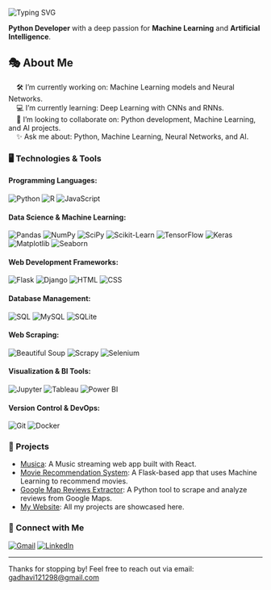 <p>
  <img src="https://readme-typing-svg.herokuapp.com?font=Fira+Code&size=35&pause=1000&color=00F7FF&center=false&vCenter=true&width=435&lines=Hello,+I+am+Prakash+!" alt="Typing SVG" />
</p>

**Python Developer** with a deep passion for **Machine Learning** and **Artificial Intelligence**. 
## 🎭 About Me
&nbsp;&nbsp;&nbsp;&nbsp;🛠 I’m currently working on: Machine Learning models and Neural Networks.<br/>
&nbsp;&nbsp;&nbsp;&nbsp;💻 I’m currently learning: Deep Learning with CNNs and RNNs.<br/>
&nbsp;&nbsp;&nbsp;&nbsp;🤖 I’m looking to collaborate on: Python development, Machine Learning, and AI projects.<br/>
&nbsp;&nbsp;&nbsp;&nbsp;✨ Ask me about: Python, Machine Learning, Neural Networks, and AI.<br/>

### 🖥 Technologies & Tools

#### Programming Languages:
![Python](https://img.shields.io/badge/Python-3776AB?style=for-the-badge&logo=python&logoColor=white)
![R](https://img.shields.io/badge/R-276DC3?style=for-the-badge&logo=r&logoColor=white)
![JavaScript](https://img.shields.io/badge/JavaScript-F7DF1E?style=for-the-badge&logo=javascript&logoColor=black)

#### Data Science & Machine Learning:
![Pandas](https://img.shields.io/badge/Pandas-150458?style=for-the-badge&logo=pandas&logoColor=white)
![NumPy](https://img.shields.io/badge/NumPy-013243?style=for-the-badge&logo=numpy&logoColor=white)
![SciPy](https://img.shields.io/badge/SciPy-8CAAE6?style=for-the-badge&logo=scipy&logoColor=white)
![Scikit-Learn](https://img.shields.io/badge/Scikit--Learn-F7931E?style=for-the-badge&logo=scikit-learn&logoColor=white)
![TensorFlow](https://img.shields.io/badge/TensorFlow-FF6F00?style=for-the-badge&logo=tensorflow&logoColor=white)
![Keras](https://img.shields.io/badge/Keras-D00000?style=for-the-badge&logo=keras&logoColor=white)
![Matplotlib](https://img.shields.io/badge/Matplotlib-ffffff?style=for-the-badge&logo=matplotlib&logoColor=black)
![Seaborn](https://img.shields.io/badge/Seaborn-2C6C9E?style=for-the-badge&logo=seaborn&logoColor=white)

#### Web Development Frameworks:
![Flask](https://img.shields.io/badge/Flask-000000?style=for-the-badge&logo=flask&logoColor=white)
![Django](https://img.shields.io/badge/Django-092E20?style=for-the-badge&logo=django&logoColor=white)
![HTML](https://img.shields.io/badge/HTML5-E34F26?style=for-the-badge&logo=html5&logoColor=white)
![CSS](https://img.shields.io/badge/CSS3-1572B6?style=for-the-badge&logo=css3&logoColor=white)

#### Database Management:
![SQL](https://img.shields.io/badge/SQL-003B57?style=for-the-badge&logo=postgresql&logoColor=white)
![MySQL](https://img.shields.io/badge/MySQL-4479A1?style=for-the-badge&logo=mysql&logoColor=white)
![SQLite](https://img.shields.io/badge/SQLite-003B57?style=for-the-badge&logo=sqlite&logoColor=white)

#### Web Scraping:
![Beautiful Soup](https://img.shields.io/badge/Beautiful_Soup-4-59666C?style=for-the-badge&logo=beautifulsoup&logoColor=white)
![Scrapy](https://img.shields.io/badge/Scrapy-1C1C1C?style=for-the-badge&logo=scrapy&logoColor=white)
![Selenium](https://img.shields.io/badge/Selenium-43B02A?style=for-the-badge&logo=selenium&logoColor=white)

#### Visualization & BI Tools:
![Jupyter](https://img.shields.io/badge/Jupyter-F37626?style=for-the-badge&logo=jupyter&logoColor=white)
![Tableau](https://img.shields.io/badge/Tableau-E97627?style=for-the-badge&logo=tableau&logoColor=white)
![Power BI](https://img.shields.io/badge/Power_BI-F2C811?style=for-the-badge&logo=powerbi&logoColor=black)

#### Version Control & DevOps:
![Git](https://img.shields.io/badge/Git-F05032?style=for-the-badge&logo=git&logoColor=white)
![Docker](https://img.shields.io/badge/Docker-2496ED?style=for-the-badge&logo=docker&logoColor=white)

### 🧩 Projects 
- [Musica](https://musica-v1.web.app/): A Music streaming web app built with React.
- [Movie Recommendation System](https://prakash1212.pythonanywhere.com/): A Flask-based app that uses Machine Learning to recommend movies.
- [Google Map Reviews Extractor](https://github.com/Charan121298/google-map-reviews-extractor): A Python tool to scrape and analyze reviews from Google Maps.
- [My Website](https://prakash-tapariya.web.app/): All my projects are showcased here.

### 📲 Connect with Me
[![Gmail](https://img.shields.io/badge/Gmail-D14836?style=for-the-badge&logo=gmail&logoColor=white)](mailto:gadhavi121298@gmail.com)
[![LinkedIn](https://img.shields.io/badge/LinkedIn-0077B5?style=for-the-badge&logo=linkedin&logoColor=white)](https://www.linkedin.com/in/prakash-tapariya-249822193?utm_source=share&utm_campaign=share_via&utm_content=profile&utm_medium=android_app)

---

Thanks for stopping by! Feel free to reach out via email: gadhavi121298@gmail.com
